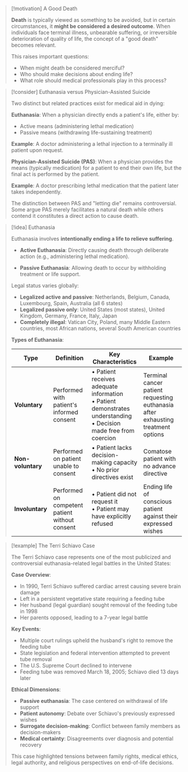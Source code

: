 > [!motivation] A Good Death
> 
> **Death** is typically viewed as something to be avoided, but in certain circumstances, it **might be considered a desired outcome**. When individuals face terminal illness, unbearable suffering, or irreversible deterioration of quality of life, the concept of a "good death" becomes relevant.
> 
> This raises important questions:
> 
> - When might death be considered merciful?
> - Who should make decisions about ending life?
> - What role should medical professionals play in this process?

> [!consider] Euthanasia versus Physician-Assisted Suicide
> 
> Two distinct but related practices exist for medical aid in dying:
> 
> **Euthanasia**: When a physician directly ends a patient's life, either by:
> 
> - Active means (administering lethal medication)
> - Passive means (withdrawing life-sustaining treatment)
> 
> **Example**: A doctor administering a lethal injection to a terminally ill patient upon request.
> 
> **Physician-Assisted Suicide (PAS)**: When a physician provides the means (typically medication) for a patient to end their own life, but the final act is performed by the patient.
> 
> **Example**: A doctor prescribing lethal medication that the patient later takes independently.
> 
> The distinction between PAS and "letting die" remains controversial. Some argue PAS merely facilitates a natural death while others contend it constitutes a direct action to cause death.


> [!idea] Euthanasia
> 
> Euthanasia involves **intentionally ending a life to relieve suffering**. 
> 
> - **Active Euthanasia**: Directly causing death through deliberate action (e.g., administering lethal medication).
> 
> - **Passive Euthanasia**: Allowing death to occur by withholding treatment or life support.
> 
> Legal status varies globally:
> 
> - **Legalized active and passive**: Netherlands, Belgium, Canada, Luxembourg, Spain, Australia (all 6 states)
> - **Legalized passive only**: United States (most states), United Kingdom, Germany, France, Italy, Japan
> - **Completely illegal**: Vatican City, Poland, many Middle Eastern countries, most African nations, several South American countries
> 
> **Types of Euthanasia**:
> 
> |Type|Definition|Key Characteristics|Example|
> |---|---|---|---|
> |**Voluntary**|Performed with patient's informed consent|• Patient receives adequate information<br>• Patient demonstrates understanding<br>• Decision made free from coercion|Terminal cancer patient requesting euthanasia after exhausting treatment options|
> |**Non-voluntary**|Performed on patient unable to consent|• Patient lacks decision-making capacity<br>• No prior directives exist|Comatose patient with no advance directive|
> |**Involuntary**|Performed on competent patient without consent|• Patient did not request it<br>• Patient may have explicitly refused|Ending life of conscious patient against their expressed wishes|

> [!example] The Terri Schiavo Case
> 
> The Terri Schiavo case represents one of the most publicized and controversial euthanasia-related legal battles in the United States:
> 
> **Case Overview**:
> 
> - In 1990, Terri Schiavo suffered cardiac arrest causing severe brain damage
> - Left in a persistent vegetative state requiring a feeding tube
> - Her husband (legal guardian) sought removal of the feeding tube in 1998
> - Her parents opposed, leading to a 7-year legal battle
> 
> **Key Events**:
> 
> - Multiple court rulings upheld the husband's right to remove the feeding tube
> - State legislation and federal intervention attempted to prevent tube removal
> - The U.S. Supreme Court declined to intervene
> - Feeding tube was removed March 18, 2005; Schiavo died 13 days later
> 
> **Ethical Dimensions**:
> 
> - **Passive euthanasia**: The case centered on withdrawal of life support
> - **Patient autonomy**: Debate over Schiavo's previously expressed wishes
> - **Surrogate decision-making**: Conflict between family members as decision-makers
> - **Medical certainty**: Disagreements over diagnosis and potential recovery
> 
> This case highlighted tensions between family rights, medical ethics, legal authority, and religious perspectives on end-of-life decisions.